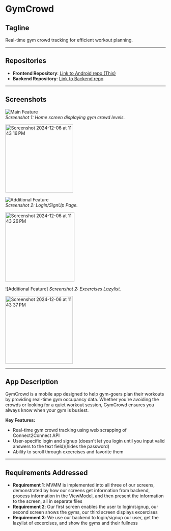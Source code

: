 # GymCrowd

## Tagline  
Real-time gym crowd tracking for efficient workout planning.

---

## Repositories  
- **Frontend Repository**: [Link to Android repo (This)](https://github.com/CamdenKeller/GymCrowd/tree/new-master)  
- **Backend Repository**: [Link to Backend repo](https://github.com/AdeebK1129/GymCrowd-backend)

---

## Screenshots  
![Main Feature]()  
*Screenshot 1: Home screen displaying gym crowd levels.*

<img width="213" alt="Screenshot 2024-12-06 at 11 43 16 PM" src="https://github.com/user-attachments/assets/5b793b73-c7a9-472c-b8f3-7d317e586944">


![Additional Feature]()  
*Screenshot 2: Login/SignUp Page.*

<img width="217" alt="Screenshot 2024-12-06 at 11 43 26 PM" src="https://github.com/user-attachments/assets/40723ccd-946f-49d0-a221-a4bd8f087128">

![Additional Feature]
*Screenshot 2: Excercises Lazylist.*

<img width="212" alt="Screenshot 2024-12-06 at 11 43 37 PM" src="https://github.com/user-attachments/assets/10ee1d06-2a23-457d-8218-7ff64cabc056">


---

## App Description  
GymCrowd is a mobile app designed to help gym-goers plan their workouts by providing real-time gym occupancy data. Whether you're avoiding the crowds or looking for a quiet workout session, GymCrowd ensures you always know when your gym is busiest.

**Key Features:**  
- Real-time gym crowd tracking using web scrapping of Connect2Connect API
- User-specific login and signup (doesn't let you login until you input valid answers to the text field)(hides the password)
- Ability to scroll through excercises and favorite them

---

## Requirements Addressed  
- **Requirement 1**: MVMM is implemented into all three of our screens, demonstrated by how our screens get information from backend, process information in the ViewModel, and then present the information to the screen, all in separate files
- **Requirement 2**: Our first screen enables the user to login/signup, our second screen shows the gyms, our third screen displays excercises
- **Requirement 3**: We use our backend to login/signup our user, get the lazylist of excercises, and show the gyms and their fullness


